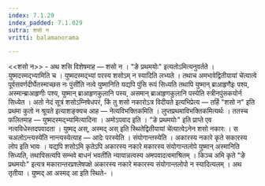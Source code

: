 ```yaml
---
index: 7.1.29
index_padded: 7.1.029
sutra: शसो न
vritti: balamanorama

---
```

<<शसो न>> - अथ शसि विशेषमाह — शसो न । "ङे प्रथमयोः" इत्यतोऽमित्यनुवर्तते । युष्मदस्मद्भ्यामिति च । युष्मदस्मद्भ्यां परस्य शसोऽम् न स्यादिति लभ्यते । तथाच अमभावेद्वितीयायां चे॑त्यात्वे पूर्वसवर्णदीर्घेतस्माच्छस नः पुंसी॑ति नत्वे युष्मानिति यद्यपि पुंसि रूपं सिध्यति तथापि युष्मान् ब्राआहृणैइः पश्य, अस्मान्ब्राआहृणीः पश्य, युष्मान् ब्राआहृणकुलानि पस्य, असमान् ब्राआहृणकुलानि पस्येति स्त्रीनपुंसकयोर्न सिध्येत । अतो नेदं सूत्रं शसोऽम्निषेधपरं, किं तु शसो नकारोऽत्र विदीयते इत्यभिप्रेत्य  — तर्हि "शसो न" इति प्रथमा कुतो न श्रूयते इत्याशङ्क्यच आह — नेत्यविभक्तिकमिति । लुप्तप्रथमाविभक्तिकमित्यर्थः । ततस्च फलितमाह — युष्मदस्मद्भ्यामित्यादिना । अमोऽपवाद इति । "ङे प्रथमयोः" इति प्राप्ते एव नत्वविधेस्तदपवादता । युष्मद् अस्, अस्मद् अस् इति स्थितेद्वितीयायां चे॑त्यात्वेऽनेन शसो नकारः । स चअलोऽन्त्यस्ये॑ति नान्त्यस्येत्याह — आदेः परस्येति । संयोगान्तस्येति । अकारस्य नकारे कृते सकारस्य लोप इति भावः । यद्यपि शसोऽमि कृतेऽपि अकारस्य नकारे मकारस्य संयोगान्तलोपे युष्मान् अस्मानिति सिध्यति, तथापिसत्यपि सम्भवे बाधनं भवती॑ति न्यायान्नत्वस्य अमपवादत्वमाश्रितम् । किञ्च अमि कृते "ङे प्रथमयोः" इत्यत्र मकारान्तरप्रश्लेषपक्षे अकारस्य नकारे मकारस्य संयोगान्तलोपो न स्यादित्यलम् । अथ तृतीया । युष्मद् आ अस्मद् आ इति स्थिते- ।